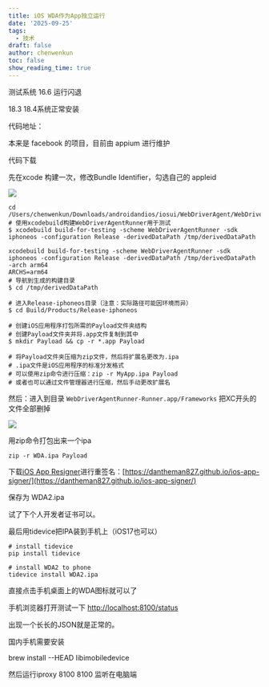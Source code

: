 ```yaml
---
title: iOS WDA作为App独立运行
date: '2025-09-25'
tags:
  - 技术
draft: false
author: chenwenkun
toc: false
show_reading_time: true
---
```

测试系统 16.6 运行闪退

18.3 18.4系统正常安装

代码地址：

本来是 facebook 的项目，目前由 appium 进行维护

代码下载

先在xcode 构建一次，修改Bundle Identifier，勾选自己的 appleid

![](https://prod-files-secure.s3.us-west-2.amazonaws.com/c205fb54-92b2-4987-8be3-972b67d27acc/cb756a73-27bc-4b0d-951a-858df3344b59/image.png?X-Amz-Algorithm=AWS4-HMAC-SHA256&X-Amz-Content-Sha256=UNSIGNED-PAYLOAD&X-Amz-Credential=ASIAZI2LB4663Y6O22PH%2F20251012%2Fus-west-2%2Fs3%2Faws4_request&X-Amz-Date=20251012T005235Z&X-Amz-Expires=3600&X-Amz-Security-Token=IQoJb3JpZ2luX2VjEHcaCXVzLXdlc3QtMiJHMEUCIQDt6OxbLkS1hK54G2lbJW7NUw%2B41d99LrwvFNW4pW6jcQIgQzXSZsctEEPvTy7qz2klgcPp0WBnERiAq0VJ%2Fn2YnEkq%2FwMIIBAAGgw2Mzc0MjMxODM4MDUiDB8fiY%2BTZGuO%2BshnfSrcAzTBanDpmIbp3xE0qJpyxZ6%2B0brn4tCbnhlnRQEc4fSbPVP5PH9sXzkjvATqC0idb1s%2FnxYFuc0uwN%2BEz46x3HQlJQxYLzfjHEQrphtZpsRAYTTHB7f2uq7nmLXg2ScOuLs7rZ5jeS%2B8fUsav%2B%2Byo33%2Fy8yC5RgK8RJtnd2mX7UUxHsxz%2BFg8wYQmf8uI%2FHnABs5VNNEAAePlPrk5GJ6KEnfaNKIxGA8HWZPMgAl%2Bvx5otb9PG0xnnzrrFGsTTly13w%2Fv3v2yQGnFvAh5xLNP4%2BFxEzlOI5oS7uhNqIy91dqSB9hMVDXAIMpR2uB5XsMOdBlPNIhQtNzgR1cnIxoKgxvhV%2FfdlMbfS6WckanZ90lNIhFblgOUnBBve4qM65rWTLVXObsFjEP0RP8Vku4XPeRIDYwJ6i0PQbhhdC621A75H3qk9b0pM7cBLLCzQUH7ccp%2B8xHzSEvVpV9OGGoBg30bch%2BdYgVglo%2BmotaO8tRpeH0hajhr15h1ZabjDJTHfd91qlWGj05eGujAkpRvzwjL8HCa%2FKWdCZJSD9F5Mpvq%2BPQRzu4f8kGxMDrNh%2FvsVesDvn%2FD5tXNKQEF6qDh6PsD2Wo0%2BzlZKa7wMyHAhekLF6mWzynO6VcYAGIMLW4q8cGOqUBJfy8Y%2BBKwsNv9V5ejPWt%2Bp%2FywWs9h%2FjjUJMr5dB96UADWhrqxeitSf0us1SOxLQqKxysS9QulC9bo0kzR0bE2VCUAqJzZ7yRNjBdwv4UmOtcAfMajzJJlU7WpcqEWlnAkqdY0%2BPjkWPO8xF9fUaev2wxfWbSXI0np9bpSzE3TJFV7k9ref1OWvE9tEBHACkn6cy%2FOuLKmxAWGA%2FCDV6GxceO%2BR%2BE&X-Amz-Signature=f4fabbbfb23bfdfe33e0c4b1490de64d8aac464d711b02179a4e89029ef050f3&X-Amz-SignedHeaders=host&x-amz-checksum-mode=ENABLED&x-id=GetObject)

```shell
cd /Users/chenwenkun/Downloads/androidandios/iosui/WebDriverAgent/WebDriverAgent
# 使用xcodebuild构建WebDriverAgentRunner用于测试
$ xcodebuild build-for-testing -scheme WebDriverAgentRunner -sdk iphoneos -configuration Release -derivedDataPath /tmp/derivedDataPath

xcodebuild build-for-testing -scheme WebDriverAgentRunner -sdk iphoneos -configuration Release -derivedDataPath /tmp/derivedDataPath -arch arm64
ARCHS=arm64
# 导航到生成的构建目录
$ cd /tmp/derivedDataPath

# 进入Release-iphoneos目录（注意：实际路径可能因环境而异）
$ cd Build/Products/Release-iphoneos

# 创建iOS应用程序打包所需的Payload文件夹结构
# 创建Payload文件夹并将.app文件复制到其中
$ mkdir Payload && cp -r *.app Payload

# 将Payload文件夹压缩为zip文件，然后将扩展名更改为.ipa
# .ipa文件是iOS应用程序的标准分发格式
# 可以使用zip命令进行压缩：zip -r MyApp.ipa Payload
# 或者也可以通过文件管理器进行压缩，然后手动更改扩展名
```

然后：进入到目录 `WebDriverAgentRunner-Runner.app/Frameworks` 把XC开头的文件全部删掉

![](https://prod-files-secure.s3.us-west-2.amazonaws.com/c205fb54-92b2-4987-8be3-972b67d27acc/358b8d2b-1bfe-4fb9-beb5-83e1de5f201e/image.png?X-Amz-Algorithm=AWS4-HMAC-SHA256&X-Amz-Content-Sha256=UNSIGNED-PAYLOAD&X-Amz-Credential=ASIAZI2LB4663Y6O22PH%2F20251012%2Fus-west-2%2Fs3%2Faws4_request&X-Amz-Date=20251012T005235Z&X-Amz-Expires=3600&X-Amz-Security-Token=IQoJb3JpZ2luX2VjEHcaCXVzLXdlc3QtMiJHMEUCIQDt6OxbLkS1hK54G2lbJW7NUw%2B41d99LrwvFNW4pW6jcQIgQzXSZsctEEPvTy7qz2klgcPp0WBnERiAq0VJ%2Fn2YnEkq%2FwMIIBAAGgw2Mzc0MjMxODM4MDUiDB8fiY%2BTZGuO%2BshnfSrcAzTBanDpmIbp3xE0qJpyxZ6%2B0brn4tCbnhlnRQEc4fSbPVP5PH9sXzkjvATqC0idb1s%2FnxYFuc0uwN%2BEz46x3HQlJQxYLzfjHEQrphtZpsRAYTTHB7f2uq7nmLXg2ScOuLs7rZ5jeS%2B8fUsav%2B%2Byo33%2Fy8yC5RgK8RJtnd2mX7UUxHsxz%2BFg8wYQmf8uI%2FHnABs5VNNEAAePlPrk5GJ6KEnfaNKIxGA8HWZPMgAl%2Bvx5otb9PG0xnnzrrFGsTTly13w%2Fv3v2yQGnFvAh5xLNP4%2BFxEzlOI5oS7uhNqIy91dqSB9hMVDXAIMpR2uB5XsMOdBlPNIhQtNzgR1cnIxoKgxvhV%2FfdlMbfS6WckanZ90lNIhFblgOUnBBve4qM65rWTLVXObsFjEP0RP8Vku4XPeRIDYwJ6i0PQbhhdC621A75H3qk9b0pM7cBLLCzQUH7ccp%2B8xHzSEvVpV9OGGoBg30bch%2BdYgVglo%2BmotaO8tRpeH0hajhr15h1ZabjDJTHfd91qlWGj05eGujAkpRvzwjL8HCa%2FKWdCZJSD9F5Mpvq%2BPQRzu4f8kGxMDrNh%2FvsVesDvn%2FD5tXNKQEF6qDh6PsD2Wo0%2BzlZKa7wMyHAhekLF6mWzynO6VcYAGIMLW4q8cGOqUBJfy8Y%2BBKwsNv9V5ejPWt%2Bp%2FywWs9h%2FjjUJMr5dB96UADWhrqxeitSf0us1SOxLQqKxysS9QulC9bo0kzR0bE2VCUAqJzZ7yRNjBdwv4UmOtcAfMajzJJlU7WpcqEWlnAkqdY0%2BPjkWPO8xF9fUaev2wxfWbSXI0np9bpSzE3TJFV7k9ref1OWvE9tEBHACkn6cy%2FOuLKmxAWGA%2FCDV6GxceO%2BR%2BE&X-Amz-Signature=67b225b284314167ee930be186a453de7ff39443e44006ef22d96d0aae8ff30c&X-Amz-SignedHeaders=host&x-amz-checksum-mode=ENABLED&x-id=GetObject)

用zip命令打包出来一个ipa

```shell
zip -r WDA.ipa Payload
```

下载[iOS App Resigner](https://zhida.zhihu.com/search?content_id=237756070&content_type=Article&match_order=1&q=iOS%20App%20Resigner&zd_token=eyJhbGciOiJIUzI1NiIsInR5cCI6IkpXVCJ9.eyJpc3MiOiJ6aGlkYV9zZXJ2ZXIiLCJleHAiOjE3NDQzNTQ0ODAsInEiOiJpT1MgQXBwIFJlc2lnbmVyIiwiemhpZGFfc291cmNlIjoiZW50aXR5IiwiY29udGVudF9pZCI6MjM3NzU2MDcwLCJjb250ZW50X3R5cGUiOiJBcnRpY2xlIiwibWF0Y2hfb3JkZXIiOjEsInpkX3Rva2VuIjpudWxsfQ.XGwOKX0ujlvhojSuRT3SlA0sDFnQK-FxDJr60CX6YqU&zhida_source=entity)进行重签名：[https://dantheman827.github.io/ios-app-signer/](https://dantheman827.github.io/ios-app-signer/)

保存为 WDA2.ipa

试了下个人开发者证书可以。

最后用tidevice把IPA装到手机上（iOS17也可以）

```shell
# install tidevice
pip install tidevice

# install WDA2 to phone
tidevice install WDA2.ipa
```

直接点击手机桌面上的WDA图标就可以了

手机浏览器打开测试一下 [http://localhost:8100/status](http://localhost:8100/status)

出现一个长长的JSON就是正常的。

国内手机需要安装

brew install --HEAD libimobiledevice

然后运行iproxy 8100 8100 监听在电脑端

